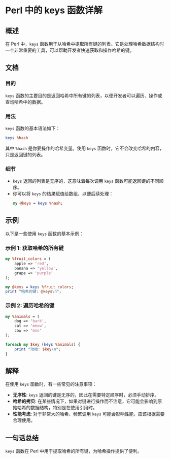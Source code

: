 <!--
Meta Description: # Perl 中的 keys 函数详解 ## 概述 在 Perl 中，`keys` 函数用于从哈希中提取所有键的列表。它是处理哈希数据结构时一个非常重要的工具，可以帮助开发者快速获取和操作哈希的键。 ## 文档 ### 目的 `keys` 函数的主要目的是返回哈希中所有键的列表，以便开发者可以遍历、...
Meta Keywords: keys, perl, hash, 函数时, fruit_colors
-->

# Perl 中的 keys 函数详解

## 概述
在 Perl 中，`keys` 函数用于从哈希中提取所有键的列表。它是处理哈希数据结构时一个非常重要的工具，可以帮助开发者快速获取和操作哈希的键。

## 文档
### 目的
`keys` 函数的主要目的是返回哈希中所有键的列表，以便开发者可以遍历、操作或查询哈希中的数据。

### 用法
`keys` 函数的基本语法如下：
```perl
keys %hash
```
其中 `%hash` 是你要操作的哈希变量。使用 `keys` 函数时，它不会改变哈希的内容，只是返回键的列表。

### 细节
- `keys` 返回的列表是无序的，这意味着每次调用 `keys` 函数可能返回键的不同顺序。
- 你可以将 `keys` 的结果赋值给数组，以便后续处理：
  ```perl
  my @keys = keys %hash;
  ```

## 示例
以下是一些使用 `keys` 函数的基本示例：

### 示例 1: 获取哈希的所有键
```perl
my %fruit_colors = (
    apple => 'red',
    banana => 'yellow',
    grape => 'purple'
);

my @keys = keys %fruit_colors;
print "哈希的键: @keys\n";
```

### 示例 2: 遍历哈希的键
```perl
my %animals = (
    dog => 'bark',
    cat => 'meow',
    cow => 'moo'
);

foreach my $key (keys %animals) {
    print "动物: $key\n";
}
```

## 解释
在使用 `keys` 函数时，有一些常见的注意事项：
- **无序性**: `keys` 返回的键是无序的，因此在需要特定顺序时，必须手动排序。
- **哈希的拷贝**: 在某些情况下，如果对键进行操作而不注意，它可能会影响到原始哈希的数据结构，特别是在使用引用时。
- **性能考虑**: 对于非常大的哈希，频繁调用 `keys` 可能会影响性能，应该根据需要合理使用。

## 一句话总结
`keys` 函数在 Perl 中用于提取哈希的所有键，为哈希操作提供了便利。